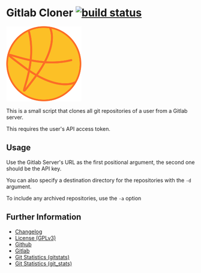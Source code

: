 # Gitlab Cloner [![build status](https://gitlab.namibsun.net/namboy94/gitlab-cloner/badges/master/build.svg)](https://gitlab.namibsun.net/namboy94/gitlab-cloner/commits/master)

![Logo](resources/logo/logo-readme.png "Logo")

This is a small script that clones all git repositories of a user from a
Gitlab server.

This requires the user's API access token.

## Usage

Use the Gitlab Server's URL as the first positional argument, the second 
one should be the API key.

You can also specify a destination directory for the repositories
with the ```-d``` argument.

To include any archived repositories, use the ```-a``` option

## Further Information

* [Changelog](https://gitlab.namibsun.net/namboy94/gitlab-cloner/raw/master/CHANGELOG)
* [License (GPLv3)](https://gitlab.namibsun.net/namboy94/gitlab-cloner/raw/master/LICENSE)
* [Github](https://github.com/namboy94/gitlab-cloner)
* [Gitlab](https://gitlab.namibsun.net/namboy94/gitlab-cloner)
* [Git Statistics (gitstats)](https://gitstats.namibsun.net/gitstats/gitlab-cloner/index.html)
* [Git Statistics (git_stats)](https://gitstats.namibsun.net/git_stats/gitlab-cloner/index.html)
